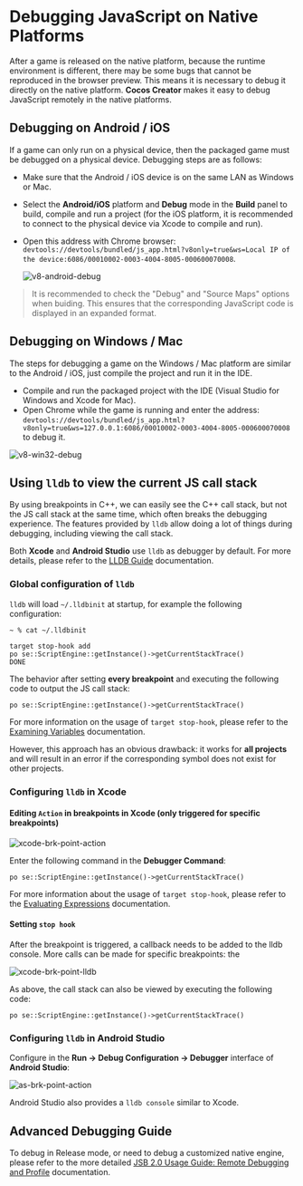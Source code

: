 # Debugging JavaScript on Native Platforms

After a game is released on the native platform, because the runtime environment is different, there may be some bugs that cannot be reproduced in the browser preview. This means it is necessary to debug it directly on the native platform. **Cocos Creator** makes it easy to debug JavaScript remotely in the native platforms.

## Debugging on Android / iOS

If a game can only run on a physical device, then the packaged game must be debugged on a physical device. Debugging steps are as follows:

- Make sure that the Android / iOS device is on the same LAN as Windows or Mac.
- Select the **Android/iOS** platform and **Debug** mode in the **Build** panel to build, compile and run a project (for the iOS platform, it is recommended to connect to the physical device via Xcode to compile and run).
- Open this address with Chrome browser: `devtools://devtools/bundled/js_app.html?v8only=true&ws=Local IP of the device:6086/00010002-0003-4004-8005-000600070008`.

  ![v8-android-debug](debug-jsb/v8-android-debug.png)

>It is recommended to check the "Debug" and "Source Maps" options when buiding. This ensures that the corresponding JavaScript code is displayed in an expanded format.

## Debugging on Windows / Mac

The steps for debugging a game on the Windows / Mac platform are similar to the Android / iOS, just compile the project and run it in the IDE.

- Compile and run the packaged project with the IDE (Visual Studio for Windows and Xcode for Mac).
- Open Chrome while the game is running and enter the address: `devtools://devtools/bundled/js_app.html?v8only=true&ws=127.0.0.1:6086/00010002-0003-4004-8005-000600070008` to debug it.

 ![v8-win32-debug](debug-jsb/v8-win32-debug.png)

## Using `lldb` to view the current JS call stack

By using breakpoints in C++, we can easily see the C++ call stack, but not the JS call stack at the same time, which often breaks the debugging experience. The features provided by `lldb` allow doing a lot of things during debugging, including viewing the call stack.

Both **Xcode** and **Android Studio** use `lldb` as debugger by default. For more details, please refer to the [LLDB Guide](https://lldb.llvm.org/use/tutorial.html) documentation.

### Global configuration of `lldb`

`lldb` will load `~/.lldbinit` at startup, for example the following configuration:

`~ % cat ~/.lldbinit`

```
target stop-hook add 
po se::ScriptEngine::getInstance()->getCurrentStackTrace()
DONE
```

The behavior after setting **every breakpoint** and executing the following code to output the JS call stack:

```lldb
po se::ScriptEngine::getInstance()->getCurrentStackTrace()
```

For more information on the usage of `target stop-hook`, please refer to the [Examining Variables](https://lldb.llvm.org/use/map.html#examining-variables) documentation.

However, this approach has an obvious drawback: it works for **all projects** and will result in an error if the corresponding symbol does not exist for other projects.

### Configuring `lldb` in Xcode

#### Editing `Action` in breakpoints in Xcode (only triggered for specific breakpoints)

![xcode-brk-point-action](debug-jsb/xcode-brk-point-action.png)

Enter the following command in the **Debugger Command**:

```lldb
po se::ScriptEngine::getInstance()->getCurrentStackTrace()
```

For more information about the usage of `target stop-hook`, please refer to the [Evaluating Expressions](https://lldb.llvm.org/use/map.html#evaluating-expressions) documentation.

#### Setting `stop hook`

After the breakpoint is triggered, a callback needs to be added to the lldb console. More calls can be made for specific breakpoints: the

![xcode-brk-point-lldb](debug-jsb/xcode-brk-point-lldb.png)

As above, the call stack can also be viewed by executing the following code:

```lldb
po se::ScriptEngine::getInstance()->getCurrentStackTrace()
```

### Configuring `lldb` in Android Studio

Configure in the **Run -> Debug Configuration -> Debugger** interface of **Android Studio**:

![as-brk-point-action](debug-jsb/as-brk-point-action.png)

Android Studio also provides a `lldb console` similar to Xcode.

## Advanced Debugging Guide

To debug in Release mode, or need to debug a customized native engine, please refer to the more detailed [JSB 2.0 Usage Guide: Remote Debugging and Profile](../../advanced-topics/JSB2.0-learning.md) documentation.
